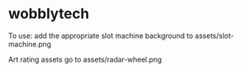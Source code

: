 # wobblytech
To use: add the appropriate slot machine background to assets/slot-machine.png

Art rating assets go to assets/radar-wheel.png
